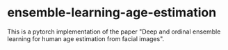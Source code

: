 # ensemble-learning-age-estimation

This is a pytorch implementation of the paper "Deep and ordinal ensemble learning for human age estimation from facial images".

##
